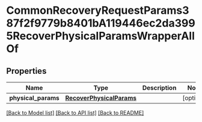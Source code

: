 # CommonRecoveryRequestParams387f2f9779b8401bA119446ec2da3995RecoverPhysicalParamsWrapperAllOf


## Properties
Name | Type | Description | Notes
------------ | ------------- | ------------- | -------------
**physical_params** | [**RecoverPhysicalParams**](RecoverPhysicalParams.md) |  | [optional] 

[[Back to Model list]](../README.md#documentation-for-models) [[Back to API list]](../README.md#documentation-for-api-endpoints) [[Back to README]](../README.md)


